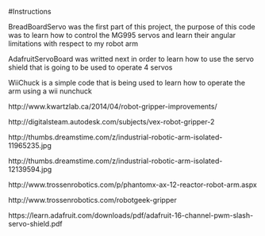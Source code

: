 #Instructions
<p>BreadBoardServo was the first part of this project, the purpose of this code was to learn how to control the 
MG995 servos and learn their angular limitations with respect to my robot arm
<p>AdafruitServoBoard was writted next in order to learn how to use the servo shield that is going to be used to operate 4 servos
<p>WiiChuck is a simple code that is being used to learn how to operate the arm using a wii nunchuck
<p>http://www.kwartzlab.ca/2014/04/robot-gripper-improvements/
<p>http://digitalsteam.autodesk.com/subjects/vex-robot-gripper-2
<p>http://thumbs.dreamstime.com/z/industrial-robotic-arm-isolated-11965235.jpg
<p>http://thumbs.dreamstime.com/z/industrial-robotic-arm-isolated-12139594.jpg
<p>http://www.trossenrobotics.com/p/phantomx-ax-12-reactor-robot-arm.aspx
<p>http://www.trossenrobotics.com/robotgeek-gripper
<p>https://learn.adafruit.com/downloads/pdf/adafruit-16-channel-pwm-slash-servo-shield.pdf
